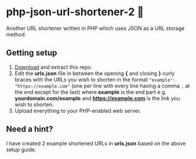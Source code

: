 # php-json-url-shortener-2 🔗

Another URL shortener written in PHP which uses JSON as a URL storage method.

## Getting setup

1. [Download](https://github.com/robsd/php-json-url-shortener/archive/refs/heads/main.zip) and extract this repo.
3. Edit the **urls.json** file in between the opening **{** and closing **}** curly braces with the URLs you wish to shorten in the format `"example": "https://example.com"` (one per line with every line having a comma `,` at the end except for the last) where **example** is the end part e g. **yourdomain.com/example** and **https://example.com** is the link you wish to shorten.
4. Upload everything to your PHP-enabled web server.

## Need a hint?

I have created 2 example shortened URLs in **urls.json** based on the above setup guide.